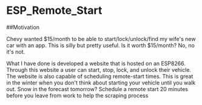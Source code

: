 # ESP_Remote_Start

##Motivation
<p> Chevy wanted $15/month to be able to start/lock/unlock/find my wife's new car with an app. This is silly but pretty useful. Is it worth $15/month? No, no it's not.</p>
<p> What I have done is developed a website that is hosted on an ESP8266. Through this website a user can start, stop, lock, and unlock their vehicle. The website is also capable of scheduling remote-start times. This is great in the winter when you don't think about starting your vehicle until you walk out. Snow in the forecast tomorrow? Schedule a remote start 20 minutes before you leave from work to help the scraping process</p>

